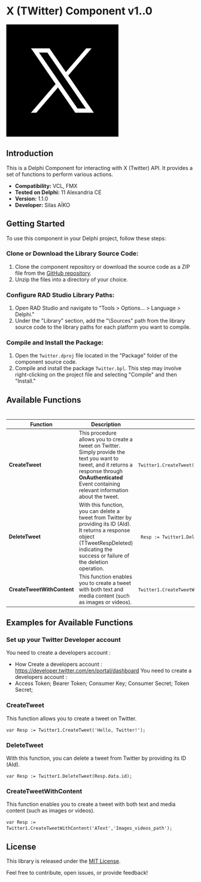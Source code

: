# X (TWitter) Component v1..0

![alt text](https://github.com/aso14/Delphi-Twitter/blob/master/Assets/logo_01.jpg)

## Introduction
This is a Delphi Component for interacting with  X (Twitter) API. It provides a set of functions to perform various actions.

- **Compatibility:** VCL, FMX
- **Tested on Delphi:** 11 Alexandria CE
- **Version:** 1.1.0 
- **Developer:** Silas AÏKO 

## Getting Started
To use this component in your Delphi project, follow these steps:

### Clone or Download the Library Source Code:

1. Clone the component repository or download the source code as a ZIP file from the [GitHub repository](https://github.com/aso14/Twitter.git).
2. Unzip the files into a directory of your choice.

### Configure RAD Studio Library Paths:

1. Open RAD Studio and navigate to "Tools > Options... > Language > Delphi."
2. Under the "Library" section, add the "\Sources" path from the library source code to the library paths for each platform you want to compile.

### Compile and Install the Package:

1. Open the `Twitter.dproj` file located in the "Package" folder of the component source code.
2. Compile and install the package `Twitter.bpl`. This step may involve right-clicking on the project file and selecting "Compile" and then "Install."

## Available Functions
#
#

| Function                   | Description                                          | Example Usage
|-----------------------------|------------------------------------------------------|--------------
| **CreateTweet**                   | This procedure allows you to create a tweet on Twitter. Simply provide the text you want to tweet, and it returns a response through **OnAuthenticated** Event containing relevant information about the tweet. | `Twitter1.CreateTweet('Hello, Twitter!');`
| **DeleteTweet**                  | With this function, you can delete a tweet from Twitter by providing its ID (AId). It returns a response object (TTweetRespDeleted) indicating the success or failure of the deletion operation.| ` Resp := Twitter1.DeleteTweet(Resp.data.id);`
| **CreateTweetWithContent**             | This function enables you to create a tweet with both text and media content (such as images or videos). | `Twitter1.CreateTweetWithContent('AText','Images_videos_path');`

## Examples for Available Functions

### Set up your Twitter Developer account
You need to create a developers account :
- How Create a developers account : https://developer.twitter.com/en/portal/dashboard
  You need to create a developers account :
- Access Token; Bearer Token; Consumer Key; Consumer Secret; Token Secret; 

### CreateTweet
This function allows you to create a tweet on Twitter.
```delphi
var Resp := Twitter1.CreateTweet('Hello, Twitter!');
```

### DeleteTweet
With this function, you can delete a tweet from Twitter by providing its ID (AId).
```delphi
var Resp := Twitter1.DeleteTweet(Resp.data.id);
```

### CreateTweetWithContent
This function enables you to create a tweet with both text and media content (such as images or videos).
```delphi
var Resp := Twitter1.CreateTweetWithContent('AText','Images_videos_path');
```

## License
This library is released under the [MIT License](LICENSE).

Feel free to contribute, open issues, or provide feedback!

